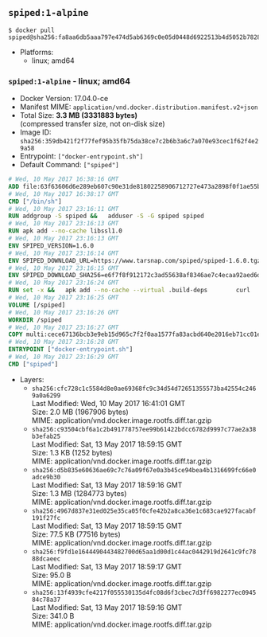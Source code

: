 ## `spiped:1-alpine`

```console
$ docker pull spiped@sha256:fa8aa6db5aaa797e474d5ab6369c0e05d0448d6922513b4d5052b7828daafffe
```

-	Platforms:
	-	linux; amd64

### `spiped:1-alpine` - linux; amd64

-	Docker Version: 17.04.0-ce
-	Manifest MIME: `application/vnd.docker.distribution.manifest.v2+json`
-	Total Size: **3.3 MB (3331883 bytes)**  
	(compressed transfer size, not on-disk size)
-	Image ID: `sha256:359db421f2f77fef95b35fb75da38ce7c2b6b3a6c7a070e93cec1f62f4e29a58`
-	Entrypoint: `["docker-entrypoint.sh"]`
-	Default Command: `["spiped"]`

```dockerfile
# Wed, 10 May 2017 16:38:16 GMT
ADD file:63f63606d6e289eb607c90e31de81802258906712727e473a2898f0f1ae55bb5 in / 
# Wed, 10 May 2017 16:38:17 GMT
CMD ["/bin/sh"]
# Wed, 10 May 2017 23:16:11 GMT
RUN addgroup -S spiped &&	adduser -S -G spiped spiped
# Wed, 10 May 2017 23:16:13 GMT
RUN apk add --no-cache libssl1.0
# Wed, 10 May 2017 23:16:13 GMT
ENV SPIPED_VERSION=1.6.0
# Wed, 10 May 2017 23:16:14 GMT
ENV SPIPED_DOWNLOAD_URL=https://www.tarsnap.com/spiped/spiped-1.6.0.tgz
# Wed, 10 May 2017 23:16:15 GMT
ENV SPIPED_DOWNLOAD_SHA256=e6f7f8f912172c3ad55638af8346ae7c4ecaa92aed6d3fb60f2bda4359cba1e4
# Wed, 10 May 2017 23:16:24 GMT
RUN set -x &&	apk add --no-cache --virtual .build-deps 		curl 		gcc 		make 		musl-dev 		openssl-dev 		tar &&	curl -fsSL "$SPIPED_DOWNLOAD_URL" -o spiped.tar.gz &&	echo "$SPIPED_DOWNLOAD_SHA256 *spiped.tar.gz" |sha256sum -c - &&	mkdir -p /usr/local/src/spiped &&	tar xzf "spiped.tar.gz" -C /usr/local/src/spiped --strip-components=1 &&	rm "spiped.tar.gz" &&	CC=gcc make -C /usr/local/src/spiped &&	make -C /usr/local/src/spiped install &&	rm -rf /usr/local/src/spiped &&	apk del .build-deps
# Wed, 10 May 2017 23:16:25 GMT
VOLUME [/spiped]
# Wed, 10 May 2017 23:16:26 GMT
WORKDIR /spiped
# Wed, 10 May 2017 23:16:27 GMT
COPY multi:cece67136bcb3e9eb15d965c7f2f0aa1577fa83acbd640e2016eb71cc01e0cfa in /usr/local/bin/ 
# Wed, 10 May 2017 23:16:28 GMT
ENTRYPOINT ["docker-entrypoint.sh"]
# Wed, 10 May 2017 23:16:29 GMT
CMD ["spiped"]
```

-	Layers:
	-	`sha256:cfc728c1c5584d8e0ae69368fc9c34d54d72651355573ba42554c2469a0a6299`  
		Last Modified: Wed, 10 May 2017 16:41:01 GMT  
		Size: 2.0 MB (1967906 bytes)  
		MIME: application/vnd.docker.image.rootfs.diff.tar.gzip
	-	`sha256:c93504cbf6a1c2b491778757ee99b61422bdcc6782d9997c77ae2a38b3efab25`  
		Last Modified: Sat, 13 May 2017 18:59:15 GMT  
		Size: 1.3 KB (1252 bytes)  
		MIME: application/vnd.docker.image.rootfs.diff.tar.gzip
	-	`sha256:d5b835e60636ae69c7c76a09f67e0a3b45ce94bea4b1316699fc66e0adce9b30`  
		Last Modified: Sat, 13 May 2017 18:59:16 GMT  
		Size: 1.3 MB (1284773 bytes)  
		MIME: application/vnd.docker.image.rootfs.diff.tar.gzip
	-	`sha256:4967d837e31ed025e35ca05f0cfe42b2a8ca36e1c683cae927facabf191f27fc`  
		Last Modified: Sat, 13 May 2017 18:59:15 GMT  
		Size: 77.5 KB (77516 bytes)  
		MIME: application/vnd.docker.image.rootfs.diff.tar.gzip
	-	`sha256:f9fd1e1644490443482700d65aa1d00d1c44ac0442919d2641c9fc7888dcaeec`  
		Last Modified: Sat, 13 May 2017 18:59:17 GMT  
		Size: 95.0 B  
		MIME: application/vnd.docker.image.rootfs.diff.tar.gzip
	-	`sha256:13f4939cfe4217f055530135d4fc08d6f3cbec7d3ff6982277ec094584c78a37`  
		Last Modified: Sat, 13 May 2017 18:59:16 GMT  
		Size: 341.0 B  
		MIME: application/vnd.docker.image.rootfs.diff.tar.gzip
